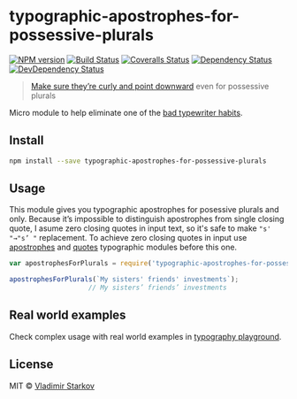 # typographic-apostrophes-for-possessive-plurals

[![NPM version][npm-image]][npm-url]
[![Build Status][travis-image]][travis-url]
[![Coveralls Status][coveralls-image]][coveralls-url]
[![Dependency Status][depstat-image]][depstat-url]
[![DevDependency Status][depstat-dev-image]][depstat-dev-url]

> [Make sure they’re curly and point downward][rtfm] even for possessive plurals

Micro module to help eliminate one of the [bad typewriter habits][habits].


## Install

```sh
npm install --save typographic-apostrophes-for-possessive-plurals
```


## Usage

This module gives you typographic apostrophes for posessive plurals and only. Because it’s impossible to distinguish apostrophes from single closing quote, I asume zero closing quotes in input text, so it's safe to make `"s' "→"s’ "` replacement. To achieve zero closing quotes in input use [apostrophes][apostrophes] and [quotes][quotes] typographic modules before this one.

[apostrophes]: https://www.npmjs.com/package/typographic-apostrophes
[quotes]: https://www.npmjs.com/package/typographic-quotes

```js
var apostrophesForPlurals = require('typographic-apostrophes-for-possessive-plurals');

apostrophesForPlurals(`My sisters' friends' investments`);
                    // My sisters’ friends’ investments
```

## Real world examples

Check complex usage with real world examples in [typography playground][playground].

[playground]: https://github.com/matmuchrapna/typographic-playground

## License

MIT © [Vladimir Starkov](http://vstarkov.com/)

[rtfm]: practicaltypography.com/apostrophes.html
[habits]: http://practicaltypography.com/typewriter-habits.html

[npm-url]: https://npmjs.org/package/typographic-apostrophes-for-possessive-plurals
[npm-image]: http://img.shields.io/npm/v/typographic-apostrophes-for-possessive-plurals.svg

[travis-url]: https://travis-ci.org/matmuchrapna/typographic-apostrophes-for-possessive-plurals
[travis-image]: http://img.shields.io/travis/matmuchrapna/typographic-apostrophes-for-possessive-plurals.svg

[coveralls-url]: https://coveralls.io/r/matmuchrapna/typographic-apostrophes-for-possessive-plurals
[coveralls-image]: http://img.shields.io/coveralls/matmuchrapna/typographic-apostrophes-for-possessive-plurals.svg

[depstat-url]: https://david-dm.org/matmuchrapna/typographic-apostrophes-for-possessive-plurals
[depstat-image]: https://david-dm.org/matmuchrapna/typographic-apostrophes-for-possessive-plurals.svg

[depstat-dev-url]: https://david-dm.org/matmuchrapna/typographic-apostrophes-for-possessive-plurals
[depstat-dev-image]: https://david-dm.org/matmuchrapna/typographic-apostrophes-for-possessive-plurals/dev-status.svg
